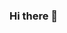 ### Hi there 👋

<!--
**NaagAlgates/NaagAlgates** is a ✨ _special_ ✨ repository because its `README.md` (this file) appears on your GitHub profile.

I'm a Senior Software Engineer at [XAM](https://www.xam.com.au)

Here are some ideas to get you started:

- 🔭 I’m currently working on a client project
- 🌱 I’m currently learning Dart & Flutter's best practise, CI/CD 
- 👯 I’m looking to collaborate on Flutter projects
- 🤔 I’m looking for help with Flutter Architecture
- 💬 Ask me about [bloc](https://github.com/felangel/bloc) library developed by [Felix](https://github.com/felangel)
- 📫 How to reach me: https://www.nagaraj.com.au
- 😄 Pronouns: Nag / Naag
- ⚡ Fun fact: An espresso maker was sent into space in 2015
-->
